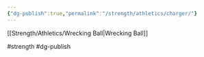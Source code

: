 ```yaml
---
{"dg-publish":true,"permalink":"/strength/athletics/charger/"}
---
```


[[Strength/Athletics/Wrecking Ball\|Wrecking Ball]]

#strength #dg-publish